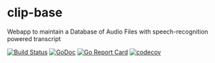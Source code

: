 # clip-base
Webapp to maintain a Database of Audio Files with speech-recognition powered transcript

[![Build Status](https://travis-ci.org/binaryplease/clip-base.svg?branch=master)](https://travis-ci.org/binaryplease/clip-base)
[![GoDoc](https://godoc.org/github.com/binaryplease/clip-base?status.svg)](https://godoc.org/github.com/binaryplease/clip-base)
[![Go Report Card](https://goreportcard.com/badge/github.com/binaryplease/clip-base)](https://goreportcard.com/report/github.com/binaryplease/clip-base)
[![codecov](https://codecov.io/gh/binaryplease/clip-base/branch/master/graph/badge.svg)](https://codecov.io/gh/binaryplease/clip-base)

